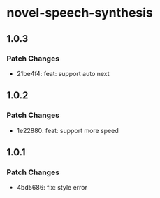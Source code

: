 # novel-speech-synthesis

## 1.0.3

### Patch Changes

- 21be4f4: feat: support auto next

## 1.0.2

### Patch Changes

- 1e22880: feat: support more speed

## 1.0.1

### Patch Changes

- 4bd5686: fix: style error
